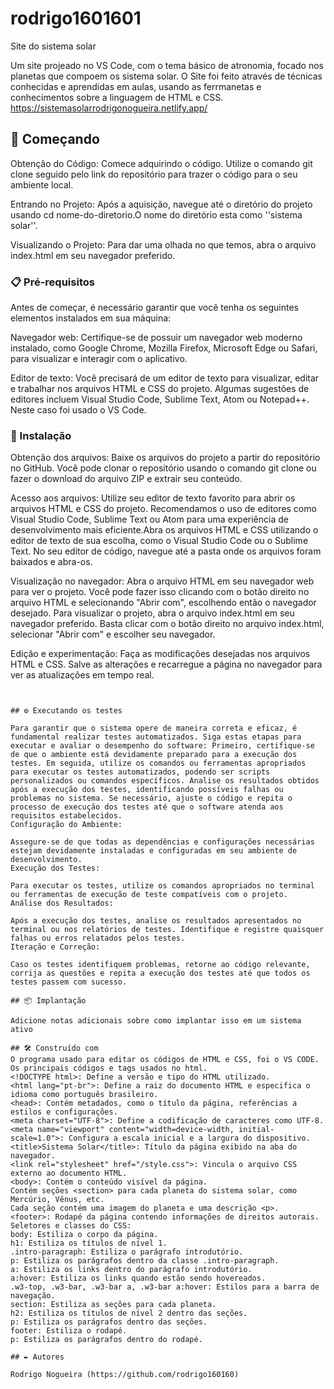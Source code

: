 # rodrigo1601601
Site do sistema solar

Um site projeado no VS Code, com o tema básico de atronomia, focado nos planetas que compoem os sistema solar. O Site foi feito através de técnicas conhecidas e aprendidas em aulas, usando as ferrmanetas e conhecimentos sobre a linguagem de HTML e CSS.
https://sistemasolarrodrigonogueira.netlify.app/
## 🚀 Começando

Obtenção do Código: Comece adquirindo o código. Utilize o comando git clone seguido pelo link do repositório para trazer o código para o seu ambiente local.

Entrando no Projeto: Após a aquisição, navegue até o diretório do projeto usando cd nome-do-diretorio.O nome do diretório esta como ''sistema solar''.

Visualizando o Projeto: Para dar uma olhada no que temos, abra o arquivo index.html em seu navegador preferido.

### 📋 Pré-requisitos

Antes de começar, é necessário garantir que você tenha os seguintes elementos instalados em sua máquina:

Navegador web: Certifique-se de possuir um navegador web moderno instalado, como Google Chrome, Mozilla Firefox, Microsoft Edge ou Safari, para visualizar e interagir com o aplicativo.

Editor de texto: Você precisará de um editor de texto para visualizar, editar e trabalhar nos arquivos HTML e CSS do projeto. Algumas sugestões de editores incluem Visual Studio Code, Sublime Text, Atom ou Notepad++. Neste caso foi usado o VS Code.



### 🔧 Instalação

Obtenção dos arquivos: Baixe os arquivos do projeto a partir do repositório no GitHub. Você pode clonar o repositório usando o comando git clone ou fazer o download do arquivo ZIP e extrair seu conteúdo.

Acesso aos arquivos: Utilize seu editor de texto favorito para abrir os arquivos HTML e CSS do projeto. Recomendamos o uso de editores como Visual Studio Code, Sublime Text ou Atom para uma experiência de desenvolvimento mais eficiente.Abra os arquivos HTML e CSS utilizando o editor de texto de sua escolha, como o Visual Studio Code ou o Sublime Text.
No seu editor de código, navegue até a pasta onde os arquivos foram baixados e abra-os.

Visualização no navegador: Abra o arquivo HTML em seu navegador web para ver o projeto. Você pode fazer isso clicando com o botão direito no arquivo HTML e selecionando "Abrir com", escolhendo então o navegador desejado. Para visualizar o projeto, abra o arquivo index.html em seu navegador preferido.
Basta clicar com o botão direito no arquivo index.html, selecionar "Abrir com" e escolher seu navegador.

Edição e experimentação: Faça as modificações desejadas nos arquivos HTML e CSS. Salve as alterações e recarregue a página no navegador para ver as atualizações em tempo real.
```


## ⚙️ Executando os testes

Para garantir que o sistema opere de maneira correta e eficaz, é fundamental realizar testes automatizados. Siga estas etapas para executar e avaliar o desempenho do software: Primeiro, certifique-se de que o ambiente está devidamente preparado para a execução dos testes. Em seguida, utilize os comandos ou ferramentas apropriados para executar os testes automatizados, podendo ser scripts personalizados ou comandos específicos. Analise os resultados obtidos após a execução dos testes, identificando possíveis falhas ou problemas no sistema. Se necessário, ajuste o código e repita o processo de execução dos testes até que o software atenda aos requisitos estabelecidos.
Configuração do Ambiente:

Assegure-se de que todas as dependências e configurações necessárias estejam devidamente instaladas e configuradas em seu ambiente de desenvolvimento.
Execução dos Testes:

Para executar os testes, utilize os comandos apropriados no terminal ou ferramentas de execução de teste compatíveis com o projeto.
Análise dos Resultados:

Após a execução dos testes, analise os resultados apresentados no terminal ou nos relatórios de testes. Identifique e registre quaisquer falhas ou erros relatados pelos testes.
Iteração e Correção:

Caso os testes identifiquem problemas, retorne ao código relevante, corrija as questões e repita a execução dos testes até que todos os testes passem com sucesso.

## 📦 Implantação

Adicione notas adicionais sobre como implantar isso em um sistema ativo

## 🛠️ Construído com
O programa usado para editar os códigos de HTML e CSS, foi o VS CODE.
Os principais códigos e tags usados no html.
<!DOCTYPE html>: Define a versão e tipo do HTML utilizado.
<html lang="pt-br">: Define a raiz do documento HTML e especifica o idioma como português brasileiro.
<head>: Contém metadados, como o título da página, referências a estilos e configurações.
<meta charset="UTF-8">: Define a codificação de caracteres como UTF-8.
<meta name="viewport" content="width=device-width, initial-scale=1.0">: Configura a escala inicial e a largura do dispositivo.
<title>Sistema Solar</title>: Título da página exibido na aba do navegador.
<link rel="stylesheet" href="/style.css">: Vincula o arquivo CSS externo ao documento HTML.
<body>: Contém o conteúdo visível da página.
Contém seções <section> para cada planeta do sistema solar, como Mercúrio, Vênus, etc.
Cada seção contém uma imagem do planeta e uma descrição <p>.
<footer>: Rodapé da página contendo informações de direitos autorais.
Seletores e classes do CSS:
body: Estiliza o corpo da página.
h1: Estiliza os títulos de nível 1.
.intro-paragraph: Estiliza o parágrafo introdutório.
p: Estiliza os parágrafos dentro da classe .intro-paragraph.
a: Estiliza os links dentro do parágrafo introdutório.
a:hover: Estiliza os links quando estão sendo hovereados.
.w3-top, .w3-bar, .w3-bar a, .w3-bar a:hover: Estilos para a barra de navegação.
section: Estiliza as seções para cada planeta.
h2: Estiliza os títulos de nível 2 dentro das seções.
p: Estiliza os parágrafos dentro das seções.
footer: Estiliza o rodapé.
p: Estiliza os parágrafos dentro do rodapé.

## ✒️ Autores

Rodrigo Nogueira (https://github.com/rodrigo160160)



